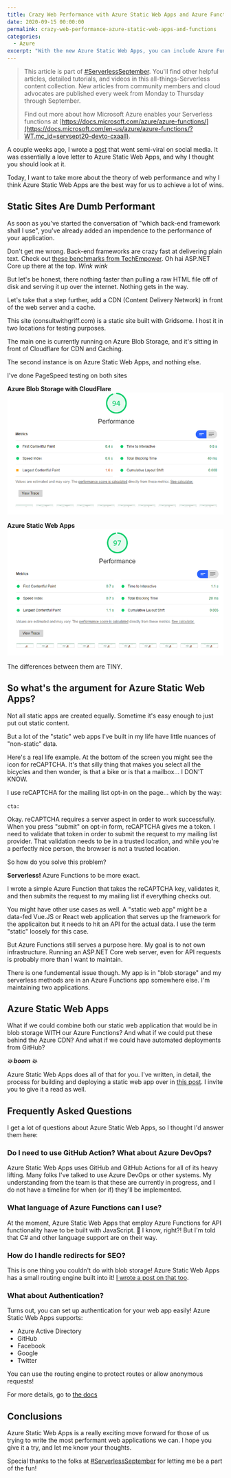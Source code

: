 ```yaml
---
title: Crazy Web Performance with Azure Static Web Apps and Azure Functions
date: 2020-09-15 00:00:00
permalink: crazy-web-performance-azure-static-web-apps-and-functions
categories:
  - Azure
excerpt: "With the new Azure Static Web Apps, you can include Azure Functions as a part of your deployment which gives you the best of both worlds when you deploy static sites.  Crazy performance, but access to Azure Functions when you absolutely need to \"write a little bit of code\"."
---
```


>This article is part of [#ServerlessSeptember](https://aka.ms/ServerlessSeptember2020). You'll find other helpful articles, detailed tutorials, and videos in this all-things-Serverless content collection. New articles from community members and cloud advocates are published every week from Monday to Thursday through September.  
>  
>Find out more about how Microsoft Azure enables your Serverless functions at [https://docs.microsoft.com/azure/azure-functions/](https://docs.microsoft.com/en-us/azure/azure-functions/?WT.mc_id=servsept20-devto-cxaall).  

A couple weeks ago, I wrote a [post](/i-love-azure-static-web-apps/) that went semi-viral on social media.  It was essentially a love letter to Azure Static Web Apps, and why I thought you should look at it.

Today, I want to take more about the theory of web performance and why I think Azure Static Web Apps are the best way for us to achieve a lot of wins.

## Static Sites Are Dumb Performant

As soon as you've started the conversation of "which back-end framework shall I use", you've already added an impendence to the performance of your application.

Don't get me wrong.  Back-end frameworks are crazy fast at delivering plain text.  Check out [these benchmarks from TechEmpower](https://www.techempower.com/benchmarks/#section=data-r19&hw=ph&test=plaintext).  Oh hai ASP.NET Core up there at the top. *Wink wink*

But let's be honest, there nothing faster than pulling a raw HTML file off of disk and serving it up over the internet.  Nothing gets in the way.

Let's take that a step further, add a CDN (Content Delivery Network) in front of the web server and a cache.  

This site (consultwithgriff.com) is a static site built with Gridsome.  I host it in two locations for testing purposes.  

The main one is currently running on Azure Blob Storage, and it's sitting in front of Cloudflare for CDN and Caching. 

The second instance is on Azure Static Web Apps, and nothing else.

I've done PageSpeed testing on both sites

**Azure Blob Storage with CloudFlare**  
![Azure Blob Storage with CloudFlare](./images/crazy-fast-002.png)

**Azure Static Web Apps**  
![Azure Blob Storage with CloudFlare](./images/crazy-fast-001.png)

The differences between them are TINY.

## So what's the argument for Azure Static Web Apps?

Not all static apps are created equally.  Sometime it's easy enough to just put out static content.  

But a lot of the "static" web apps I've built in my life have little nuances of "non-static" data.  

Here's a real life example.  At the bottom of the screen you might see the icon for reCAPTCHA.  It's that silly thing that makes you select all the bicycles and then wonder, is that a bike or is that a mailbox... I DON'T KNOW.

I use reCAPTCHA for the mailing list opt-in on the page...  which by the way:

`cta:`

Okay.  reCAPTCHA requires a server aspect in order to work successfully.  When you press "submit" on opt-in form, reCAPTCHA gives me a token.  I need to validate that token in order to submit the request to my mailing list provider.  That validation needs to be in a trusted location, and while you're a perfectly nice person, the browser is not a trusted location.

So how do you solve this problem?

**Serverless!**  Azure Functions to be more exact.

I wrote a simple Azure Function that takes the reCAPTCHA key, validates it, and then submits the request to my mailing list if everything checks out.

You might have other use cases as well.  A "static web app" might be a data-fed Vue.JS or React web application that serves up the framework for the applicaiton but it needs to hit an API for the actual data.  I use the term "static" loosely for this case.

But Azure Functions still serves a purpose here.  My goal is to not own infrastructure.  Running an ASP.NET Core web server, even for API requests is probably more than I want to maintain.

There is one fundemental issue though.  My app is in "blob storage" and my serverless methods are in an Azure Functions app somewhere else.  I'm maintaining two applications.

## Azure Static Web Apps 

What if we could combine both our static web application that would be in blob storage WITH our Azure Functions?  And what if we could put these behind the Azure CDN?  And what if we could have automated deployments from GitHub?

***💥 boom 💥***

Azure Static Web Apps does all of that for you.  I've written, in detail, the process for building and deploying a static web app over in [this post](/i-love-azure-static-web-apps/).  I invite you to give it a read as well.

## Frequently Asked Questions

I get a lot of questions about Azure Static Web Apps, so I thought I'd answer them here:

### Do I need to use GitHub Action?  What about Azure DevOps?

Azure Static Web Apps uses GitHub and GitHub Actions for all of its heavy lifting.  Many folks I've talked to use Azure DevOps or other systems.  My understanding from the team is that these are currently in progress, and I do not have a timeline for when (or if) they'll be implemented.

### What language of Azure Functions can I use?

At the moment, Azure Static Web Apps that employ Azure Functions for API functionality have to be built with JavaScript.  🤯  I know, right?! But I'm told that C# and other language support are on their way.

### How do I handle redirects for SEO?

This is one thing you couldn't do with blob storage!  Azure Static Web Apps has a small routing engine built into it!  [I wrote a post on that too](/how-to-redirect-with-azure-static-web-apps/).

### What about Authentication?

Turns out, you can set up authentication for your web app easily!  Azure Static Web Apps supports:  

* Azure Active Directory  
* GitHub  
* Facebook  
* Google  
* Twitter  

You can use the routing engine to protect routes or allow anonymous requests!

For more details, go to [the docs](https://docs.microsoft.com/en-us/azure/static-web-apps/authentication-authorization?WT.mc_id=DOP-MVP-4029061)

## Conclusions

Azure Static Web Apps is a really exciting move forward for those of us trying to write the most performant web applications we can.  I hope you give it a try, and let me know your thoughts.

Special thanks to the folks at [#ServerlessSeptember](https://aka.ms/ServerlessSeptember2020) for letting me be a part of the fun!
